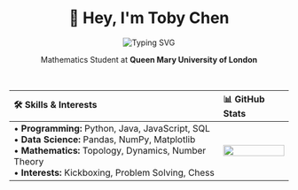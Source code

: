 <h1 align="center">👋 Hey, I'm Toby Chen</h1>

<p align="center">
  <img src="https://readme-typing-svg.herokuapp.com?font=Fira+Code&size=28&pause=1000&color=E5E5E5&center=true&vCenter=true&width=500&lines=Toby+Chen;a+Mathematician;a+Programmer;a+Kickboxer" alt="Typing SVG" />
</p>

<p align="center">
  Mathematics Student at <strong>Queen Mary University of London</strong>
</p>

<br>

<div align="center">
  
| 🛠️ Skills & Interests | 📊 GitHub Stats |
| :--- | :--- |
| • **Programming:** Python, Java, JavaScript, SQL <br>• **Data Science:** Pandas, NumPy, Matplotlib<br>• **Mathematics:** Topology, Dynamics, Number Theory<br>• **Interests:** Kickboxing, Problem Solving, Chess<br> | <img src="https://github-readme-stats.vercel.app/api?username=ToadBoyChen&show_icons=true&theme=radical" width="100%"> |

</div>
